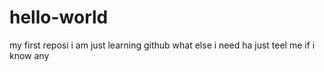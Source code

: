 # hello-world
my first reposi
i am just learning github what else i need ha just teel me if i know any
